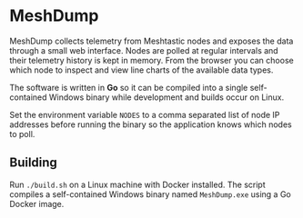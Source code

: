 # MeshDump


MeshDump collects telemetry from Meshtastic nodes and exposes the data through
a small web interface. Nodes are polled at regular intervals and their
telemetry history is kept in memory. From the browser you can choose which node
to inspect and view line charts of the available data types.


The software is written in **Go** so it can be compiled into a single
self-contained Windows binary while development and builds occur on Linux.

Set the environment variable `NODES` to a comma separated list of node IP
addresses before running the binary so the application knows which nodes to
poll.

## Building

Run `./build.sh` on a Linux machine with Docker installed. The script compiles
a self-contained Windows binary named `MeshDump.exe` using a Go Docker image.
